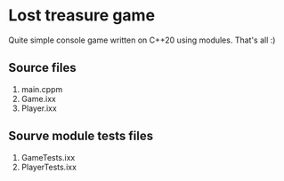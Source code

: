 # Lost treasure game

Quite simple console game written on C++20 using modules.
That's all :)

## Source files
1. main.cppm
2. Game.ixx
3. Player.ixx

## Sourve module tests files
1. GameTests.ixx
2. PlayerTests.ixx